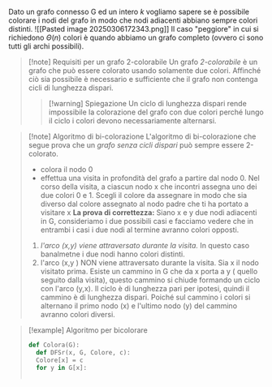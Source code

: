 Dato un grafo connesso G ed un intero *k* vogliamo sapere se è possibile colorare i nodi del grafo in modo che nodi adiacenti abbiano sempre colori distinti.
![[Pasted image 20250306172343.png]]
Il caso "peggiore" in cui si richiedono $\Theta (n)$ colori è quando abbiamo un grafo completo (ovvero ci sono tutti gli archi possibili).
>[!note] Requisiti per un grafo 2-colorabile
>Un grafo *2-colorabile* è un grafo che può essere colorato usando solamente due colori.
>Affinché ciò sia possibile è necessario e sufficiente che il grafo non contenga cicli di lunghezza dispari.
>>[!warning] Spiegazione
>>Un ciclo di lunghezza dispari rende impossibile la colorazione del grafo con due colori perché lungo il ciclo i colori devono necessariamente alternarsi.

>[!note] Algoritmo di bi-colorazione
>L'algoritmo di bi-colorazione che segue prova che un *grafo senza cicli dispari* può sempre essere 2-colorato.
>- colora il nodo 0
>- effettua una visita in profondità del grafo a partire dal nodo 0.  Nel corso della visita, a ciascun nodo x che incontri assegna uno dei due colori 0 e 1. Scegli il colore da assegnare in modo che sia diverso dal colore assegnato al nodo padre che ti ha portato a visitare x
>**La prova di correttezza:** Siano x  e y due nodi adiacenti in G, consideriamo i due possibili casi e facciamo vedere che in entrambi i casi i due nodi al termine avranno colori opposti.
>1) *l'arco (x,y) viene attraversato durante la visita.* In questo caso banalmetne i due nodi hanno colori distinti.
>2) l'arco (x,y ) NON viene attraversato durante la visita. Sia x il nodo visitato prima. Esiste un cammino in G che da x porta a y ( quello seguito dalla visita), questo cammino si chiude formando un ciclo con l'arco (y,x). Il ciclo è di lunghezza pari per ipotesi, quindi il cammino è di lunghezza dispari. Poiché sul cammino i colori si alternano il primo nodo (x) e l'ultimo nodo (y) del cammino avranno colori diversi.

>[!example] Algoritmo per bicolorare
>```Python
>def Colora(G):
>	def DFSr(x, G, Colore, c):
>	Colore[x] = c
>	for y in G[x]:
>	
>
>
>```



